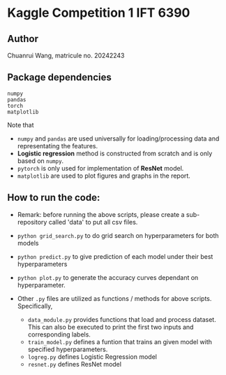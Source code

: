 # Kaggle Competition 1 IFT 6390

## Author
Chuanrui Wang, matricule no. 20242243

## Package dependencies

```
numpy 
pandas
torch
matplotlib
```

Note that

- `numpy` and `pandas` are used universally for loading/processing data and representating the features.
- **Logistic regression** method is constructed from scratch and is only based on `numpy`.
- `pytorch` is only used for implementation of **ResNet** model.
- `matplotlib` are used to plot figures and graphs in the report. 


## How to run the code:
- Remark: before running the above scripts, please create a sub-repository called 'data' to put all csv files.
- `python grid_search.py` to do grid search on hyperparameters for both models

- `python predict.py` to give prediction of each model under their best hyperparameters

- `python plot.py` to generate the accuracy curves dependant on hyperparameter.

- Other `.py` files are utilized as functions / methods for above scripts. Specifically,

  - `data_module.py` provides functions that load and process dataset. This can also be executed to print the first two inputs and corresponding labels.
  - `train_model.py` defines a funtion that trains an given model with specified hyperparameters.
  - `logreg.py` defines Logistic Regression model
  - `resnet.py` defines ResNet model


  

